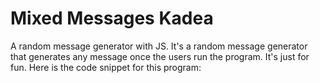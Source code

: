 # Mixed Messages Kadea
A random message generator with JS. It's a random message generator that generates any message once the users run the program.
It's just for fun.
Here is the code snippet for this program:

